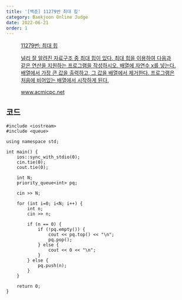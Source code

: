 ```yaml
---
title: '[백준] 11279번 최대 힙'
category: Baekjoon Online Judge
date: 2022-06-21
order: 1
---
```


<figure class="opengraph"><a href="https://www.acmicpc.net/problem/11279" data-source-url="https://www.acmicpc.net/problem/11279">
<div class="og-image" style="background-image: url('https://drive.google.com/uc?export=view&id=1nCax5mgwtYA82T46I_ntU1afsBBNkrLr');"></div>
<div class="og-text">
<p class="og-title">11279번: 최대 힙</p>
<p class="og-desc">널리 잘 알려진 자료구조 중 최대 힙이 있다. 최대 힙을 이용하여 다음과 같은 연산을 지원하는 프로그램을 작성하시오. 배열에 자연수 x를 넣는다.배열에서 가장 큰 값을 출력하고, 그 값을 배열에서 제거한다. 프로그램은 처음에 비어있는 배열에서 시작하게 된다.</p>
<p class="og-host">www.acmicpc.net</p></div></a></figure>

## 코드
```cpp::lineons
#include <iostream>
#include <queue>

using namespace std;

int main() {
    ios::sync_with_stdio(0);
    cin.tie(0);
    cout.tie(0);

    int N;
    priority_queue<int> pq;

    cin >> N;

    for (int i=0; i<N; i++) {
        int n;
        cin >> n;

        if (n == 0) {
            if (!pq.empty()) {
                cout << pq.top() << "\n";
                pq.pop();
            } else {
                cout << 0 << "\n";
            }
        } else {
            pq.push(n);
        }
    }

    return 0;
}
```
